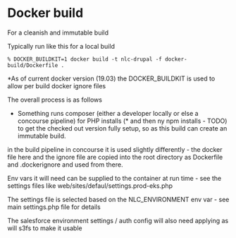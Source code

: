 # Docker build 

For a cleanish and immutable build 

Typically run like this for a local build

`% DOCKER_BUILDKIT=1 docker build -t nlc-drupal -f docker-build/Dockerfile .`

*As of current docker version (19.03) the DOCKER_BUILDKIT is used to allow per build docker ignore files 

The overall process is as follows 

- Something runs composer (either a developer locally or else a concourse pipeline) for PHP installs
(* and then ny npm installs - TODO) to get the checked out version fully setup, so as this build can create an
immutable build.

in the build pipeline in concourse it is used slightly differently - the docker file here and the ignore file are 
copied into the root directory as Dockerfile and .dockerignore and used from there.

Env vars it will need can be supplied to the container at run time - see the settings files like web/sites/defaul/settings.prod-eks.php

The settings file is selected based on the NLC_ENVIRONMENT env var - see main settings.php file for details

The salesforce environment settings / auth config will also need applying as will s3fs to make it usable



